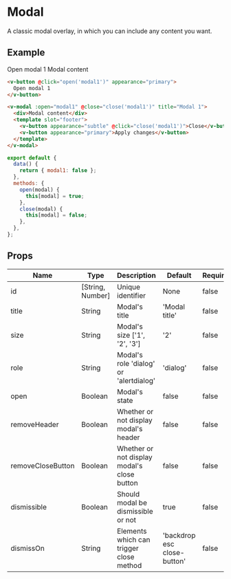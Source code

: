 # Modal
A classic modal overlay, in which you can include any content you want.

## Example
<div class="p-3 border rounded-2 my-3">
  <v-button @click="open('modal1')" appearance="primary">Open modal 1</v-button>
  <v-modal :open="modal1" @close="close('modal1')" title="Modal 1">
    Modal content
    <template slot="footer">
      <v-button @click="close('modal1')" appearance="subtle">
        Close
      </v-button>
      <v-button appearance="primary">Apply changes</v-button>
    </template>
  </v-modal>
</div>

```html
<v-button @click="open('modal1')" appearance="primary">
  Open modal 1
</v-button>

<v-modal :open="modal1" @close="close('modal1')" title="Modal 1">
  <div>Modal content</div>
  <template slot="footer">
    <v-button appearance="subtle" @click="close('modal1')">Close</v-button>
    <v-button appearance="primary">Apply changes</v-button>
  </template>
</v-modal>
```

```javascript
export default {
  data() {
    return { modal1: false };
  },
  methods: {
    open(modal) {
      this[modal] = true;
    },
    close(modal) {
      this[modal] = false;
    },
  },
};
```

## Props
Name               | Type      | Description | Default | Required
------------------ | --------- | ----------- | ------- | --------
id                 | [String, Number]   | Unique identifier | None  | false
title              | String    | Modal's title | 'Modal title'  | false
size               | String    | Modal's size ['1', '2', '3'] | '2'  | false
role               | String    | Modal's role 'dialog' or 'alertdialog' | 'dialog'  | false
open               | Boolean   | Modal's state | false  | false
removeHeader       | Boolean   | Whether or not display modal's header | false | false
removeCloseButton  | Boolean   | Whether or not display modal's close button | false | false
dismissible        | Boolean   | Should modal be dismissible or not | true  | false
dismissOn | String | Elements which can trigger close method | 'backdrop esc close-button' | false

<script>
export default {
  data() {
    return { modal1: false };
  },
  methods: {
    open(modal) {
      this[modal] = true;
    },
    close(modal) {
      this[modal] = false;
    },
  },
};
</script>
